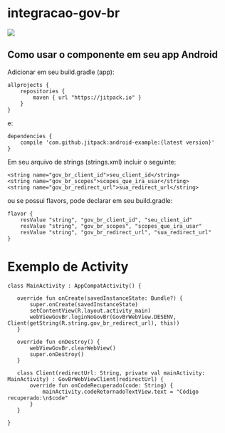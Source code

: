 # integracao-gov-br

[![](https://jitpack.io/v/devserpro/integracao-gov-br.svg)](https://jitpack.io/#devserpro/integracao-gov-br)

## Como usar o componente em seu app Android

Adicionar em seu build.gradle (app):
 
```
allprojects {
    repositories {
        maven { url "https://jitpack.io" }
    }
}
```

e:

```
dependencies {
    compile 'com.github.jitpack:android-example:{latest version}'
}
```

Em seu arquivo de strings (strings.xml) incluir o seguinte:

```
<string name="gov_br_client_id">seu_client_id</string>
<string name="gov_br_scopes">scopes_que_ira_usar</string>
<string name="gov_br_redirect_url">sua_redirect_url</string>
```

ou se possui flavors, pode declarar em seu build.gradle:

```
flavor {
    resValue "string", "gov_br_client_id", "seu_client_id"
    resValue "string", "gov_br_scopes", "scopes_que_ira_usar"
    resValue "string", "gov_br_redirect_url", "sua_redirect_url"
}
```

# Exemplo de Activity
```
class MainActivity : AppCompatActivity() {

   override fun onCreate(savedInstanceState: Bundle?) {
       super.onCreate(savedInstanceState)
       setContentView(R.layout.activity_main)
       webViewGovBr.loginNoGovBr(GovBrWebView.DESENV, Client(getString(R.string.gov_br_redirect_url), this))
   }

   override fun onDestroy() {
       webViewGovBr.clearWebView()
       super.onDestroy()
   }

   class Client(redirectUrl: String, private val mainActivity: MainActivity) : GovBrWebViewClient(redirectUrl) {
       override fun onCodeRecuperado(code: String) {
           mainActivity.codeRetornadoTextView.text = "Código recuperado:\n$code"
       }
   }

}
```